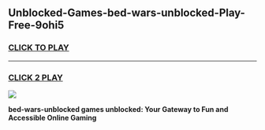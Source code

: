 
## Unblocked-Games-bed-wars-unblocked-Play-Free-9ohi5
<h3>
<a href="https://premium76.site?title=bed-wars-unblocked&ref=10A">CLICK TO PLAY</a></h3>
<hr>

<h3>
<a href="https://premium76.site?title=bed-wars-unblocked&ref=10A">CLICK 2 PLAY</a>
  
</h3>

<a href="https://premium76.site?title=bed-wars-unblocked&ref=10A"><img src="https://clearcache.store/games.png"></a>


**bed-wars-unblocked games unblocked: Your Gateway to Fun and Accessible Online Gaming**
